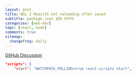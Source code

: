 ```yaml
---
layout: post
title: WSL 2 ReactJS not reloading after saved
subtitle: package.json 설정 바꾸자
categories: [web-dev]
tags: [react, node]
comments: true
sitemap:
  changefreq: daily
---
```


[GitHub Discussion](https://github.com/facebook/create-react-app/issues/10253#issuecomment-1127340307)

```json
"scripts": {
    "start": "WATCHPACK_POLLING=true react-scripts start",
```